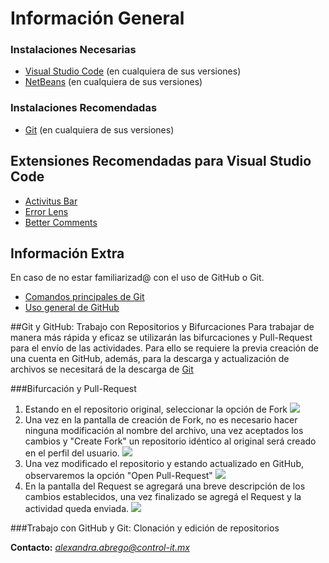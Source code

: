 
# Información General

### Instalaciones Necesarias 
- [Visual Studio Code](https://code.visualstudio.com/) (en cualquiera de sus versiones)
- [NetBeans](https://netbeans.apache.org/front/main/) (en cualquiera de sus versiones)

### Instalaciones Recomendadas
- [Git](https://git-scm.com/) (en cualquiera de sus versiones)

## Extensiones Recomendadas para Visual Studio Code

- [Activitus Bar](https://marketplace.visualstudio.com/items?itemName=Gruntfuggly.activitusbar)
- [Error Lens](https://marketplace.visualstudio.com/items?itemName=usernamehw.errorlens)
- [Better Comments](https://marketplace.visualstudio.com/items?itemName=aaron-bond.better-comments)


## Información Extra
En caso de no estar familiarizad@ con el uso de GitHub o Git.
- [Comandos principales de Git](https://www.hostinger.mx/tutoriales/comandos-de-git)
- [Uso general de GitHub](https://docs.github.com/es/get-started)

##Git y GitHub: Trabajo con Repositorios y Bifurcaciones
Para trabajar de manera más rápida y eficaz se utilizarán las bifurcaciones y Pull-Request para el envío de las actividades. Para ello se requiere la previa creación de una cuenta en GitHub, además, para la descarga y actualización de archivos se necesitará de la descarga de [Git](https://git-scm.com/)

###Bifurcación y Pull-Request
1. Estando en el repositorio original, seleccionar la opción de Fork
![](https://i.pinimg.com/originals/f0/10/47/f010473fbe34933391e786a12186e391.jpg)
2. Una vez en la pantalla de creación de Fork, no es necesario hacer ninguna modificación al nombre del archivo, una vez aceptados los cambios y "Create Fork" un repositorio idéntico al original será creado en el perfil del usuario.
![](https://i.pinimg.com/originals/c2/bd/14/c2bd14dbab6e79360cda57c1125181ea.jpg)
3. Una vez modificado el repositorio y estando actualizado en GitHub, observaremos la opción "Open Pull-Request"
![](https://i.pinimg.com/originals/13/4a/5f/134a5f2ae26348585f23b720eacd9190.jpg)
4. En la pantalla del Request se agregará una breve descripción de los cambios establecidos, una vez finalizado se agregá el Request y la actividad queda enviada. 
![](https://i.pinimg.com/originals/e4/11/62/e4116260ec8b018ef13fd5a13680dd53.jpg)

###Trabajo con GitHub y Git: Clonación y edición de repositorios


**Contacto:**
*alexandra.abrego@control-it.mx*
